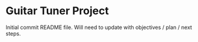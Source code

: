 # Guitar Tuner Project

Initial commit README file. 
Will need to update with objectives / plan / next steps.
